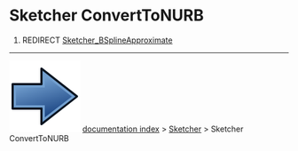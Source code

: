 # Sketcher ConvertToNURB
1.  REDIRECT [Sketcher_BSplineApproximate](Sketcher_BSplineApproximate.md)



---
![](images/Button_right.svg) [documentation index](../README.md) > [Sketcher](Sketcher_Workbench.md) > Sketcher ConvertToNURB
